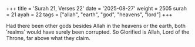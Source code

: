 +++
title = 'Surah 21, Verses 22'
date = '2025-08-27'
weight = 2505
surah = 21
ayah = 22
tags = ["allah", "earth", "god", "heavens", "lord"]
+++

Had there been other gods besides Allah in the heavens or the earth, both ˹realms˺ would have surely been corrupted. So Glorified is Allah, Lord of the Throne, far above what they claim.